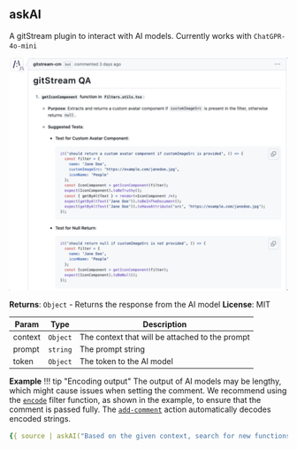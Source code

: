 <a name="module_generateDescription"></a>

## askAI
A gitStream plugin to interact with AI models. Currently works with `ChatGPR-4o-mini`

![Example PR description](screenshots/askAI-qa.png)

**Returns**: <code>Object</code> - Returns the response from the AI model
**License**: MIT

| Param   | Type     | Description                                     |
| ------- | -------- | ----------------------------------------------- |
| context | `Object` | The context that will be attached to the prompt |
| prompt  | `string` | The prompt string                               |
| token   | `Object` | The token to the AI model                       |


**Example**
!!! tip "Encoding output"
    The output of AI models may be lengthy, which might cause issues when setting the comment. We recommend using the [`encode`](./filter-functions.md#encode) filter function, as shown in the example, to ensure that the comment is passed fully.
    The [`add-comment`](./automation-actions.md#add-comment) action automatically decodes encoded strings.
    
```yaml
{{ source | askAI("Based on the given context, search for new functions without tests and suggest the tests to add. If all functions are covered completely, return 'no tests to suggest.'", env.OPEN_AI_TOKEN) | encode }}
```
